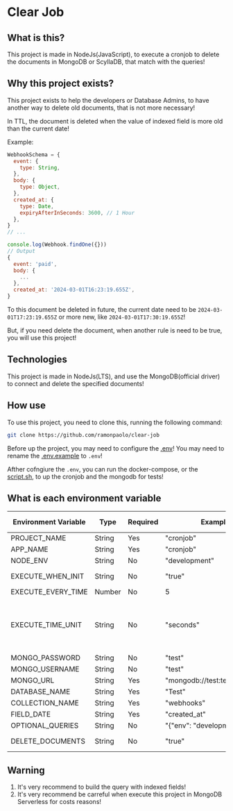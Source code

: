 # Clear Job

## What is this?

This project is made in NodeJs(JavaScript), to execute a cronjob to delete the documents in MongoDB or ScyllaDB, that match with the queries!

## Why this project exists?

This project exists to help the developers or Database Admins, to have another way to delete old documents, that is not more necessary!

In TTL, the document is deleted when the value of indexed field is more old than the current date!

Example:
```javascript
WebhookSchema = {
  event: {
    type: String,
  },
  body: {
    type: Object,
  },
  created_at: {
    type: Date,
    expiryAfterInSeconds: 3600, // 1 Hour
  },
}
// ...

console.log(Webhook.findOne({}))
// Output
{
  event: 'paid',
  body: {
    ...
  },
  created_at: '2024-03-01T16:23:19.655Z',
}
```

To this document be deleted in future, the current date need to be `2024-03-01T17:23:19.655Z` or more new, like `2024-03-01T17:30:19.655Z`!

But, if you need delete the document, when another rule is need to be true, you will use this project! 

## Technologies
This project is made in NodeJs(LTS), and use the MongoDB(official driver) to connect and delete the specified documents!

## How use
To use this project, you need to clone this, running the following command:

```bash
git clone https://github.com/ramonpaolo/clear-job
```
Before up the project, you may need to configure the [.env](.env)! You may need to rename the [.env.example](.env.example) to `.env`!

Afther cofngiure the `.env`, you can run the docker-compose, or the [script.sh](script.sh), to up the cronjob and the mongodb for tests!

## What is each environment variable

| Environment Variable | Type   | Required | Example                     | Possible Values                                          | Default Value |
| -------------------- | ------ | -------- | --------------------------- | -------------------------------------------------------- | ------------- |
| PROJECT_NAME         | String | Yes      | "cronjob"                   | *                                                        |               |
| APP_NAME             | String | Yes      | "cronjob"                   | *                                                        |               |
| NODE_ENV             | String | No       | "development"               | *                                                        |               |
| EXECUTE_WHEN_INIT    | String | No       | "true"                      | "true", "false"                                          | "false"       |
| EXECUTE_EVERY_TIME   | Number | No       | 5                           | *                                                        | 60            |
| EXECUTE_TIME_UNIT    | String | No       | "seconds"                   | "seconds", "minutes", "hours", "days", "months", "years" | "minutes"     |
| MONGO_PASSWORD       | String | No       | "test"                      | *                                                        |               |
| MONGO_USERNAME       | String | No       | "test"                      | *                                                        |               |
| MONGO_URL            | String | Yes      | "mongodb://test:test@mongo" | *                                                        |               |
| DATABASE_NAME        | String | Yes      | "Test"                      | *                                                        |               |
| COLLECTION_NAME      | String | Yes      | "webhooks"                  | *                                                        |               |
| FIELD_DATE           | String | Yes      | "created_at"                | *                                                        |               |
| OPTIONAL_QUERIES     | String | No       | "{"env": "development"}"    | *                                                        | "{}"          |
| DELETE_DOCUMENTS     | String | No       | "true"                      | "true", "false"                                          | "false"       |

## Warning

1. It's very recommend to build the query with indexed fields!
2. It's very recommend be carreful when execute this project in MongoDB Serverless for costs reasons!
